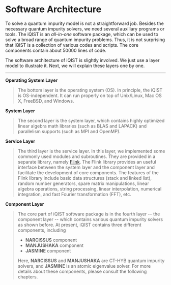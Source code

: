 # Software Architecture

To solve a quantum impurity model is not a straightforward job. Besides the necessary quantum impurity solvers, we need several auxiliary programs or tools. The iQIST is an *all-in-one* software package, which can be used to solve a broad range of quantum impurity problems. Thus, it is not surprising that iQIST is a collection of various codes and scripts. The core components contain about 50000 lines of code.

The software architecture of iQIST is slightly involved. We just use a layer model to illustrate it. Next, we will explain these layers one by one.

---

**Operating System Layer**

> The bottom layer is the operating system (OS). In principle, the iQIST is OS-independent. It can run properly on top of Unix/Linux, Mac OS X, FreeBSD, and Windows.

**System Layer**

> The second layer is the system layer, which contains highly optimized linear algebra math libraries (such as BLAS and LAPACK) and parallelism supports (such as MPI and OpenMP).

**Service Layer**

> The third layer is the service layer. In this layer, we implemented some commonly used modules and subroutines. They are provided in a separate library, namely [Flink](https://github.com/huangli712/Flink). The Flink library provides an useful interface between the system layer and the component layer and facilitate the development of core components. The features of the Flink library include basic data structures (stack and linked list), random number generators, spare matrix manipulations, linear algebra operations, string processing, linear interpolation, numerical integration, and fast Fourier transformation (FFT), etc.

**Component Layer**

> The core part of iQIST software package is in the fourth layer -- the component layer -- which contains various quantum impurity solvers as shown before. At present, iQIST contains three different components, including
>
> * **NARCISSUS** component
> * **MANJUSHAKA** component
> * **JASMINE** component
>
> Here, **NARCISSUS** and **MANJUSHAKA** are CT-HYB quantum impurity solvers, and **JASMINE** is an atomic eigenvalue solver. For more details about these components, please consult the following chapters.
